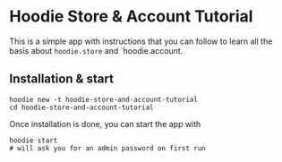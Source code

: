 # Hoodie Store & Account Tutorial

This is a simple app with instructions that you can follow
to learn all the basis about `hoodie.store` and `hoodie.account.

## Installation & start

```
hoodie new -t hoodie-store-and-account-tutorial
cd hoodie-store-and-account-tutorial
```

Once installation is done, you can start the app with

```
hoodie start
# will ask you for an admin password on first run
```
